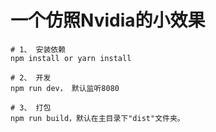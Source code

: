 # 一个仿照Nvidia的小效果

```
# 1、 安装依赖
npm install or yarn install

# 2、 开发
npm run dev， 默认监听8080

# 3、 打包
npm run build，默认在主目录下"dist"文件夹。
